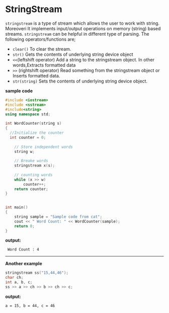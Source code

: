 # StringStream

`stringstream` is a type of stream which allows the user to work with string. Moreoveri It implements input/output operations on memory (string) based streams. `stringstream` can be helpful in different type of parsing. The following operators/functions are;
* `clear()` To clear the stream.
* `str()` Gets the contents of underlying string device object 
* `<<`(leftshift operator) Add a string to the stringstream object. In other words,Extracts formatted data 
* `>>` (rightshift operator) Read something from the stringstream object or Inserts formatted data. 
* `str(string)` Sets the contents of underlying string device object.

**sample code**

```cpp
#include <iostream>
#include <sstream>
#include<string>
using namespace std;
 
int WordCounter(string s)
{
  //Initialize the counter
  int counter = 0;
   
    // Store independent words
    string w;
   
    // Breake words
    stringstream x(s);
 
    // counting words
    while (x >> w)
        counter++;
    return counter;
}
 

int main()
{
    string sample = "Sample code from cat";
    cout << " Word Count: " << WordCounter(sample);
    return 0;
}
```

**output:**
```
 Word Count : 4
```



---


**Another example**

```cpp
stringstream ss("15,44,46");
char ch;
int a, b, c;
ss >> a >> ch >> b >> ch >> c;
```
**output:**
```
a = 15, b = 44, c = 46
```

